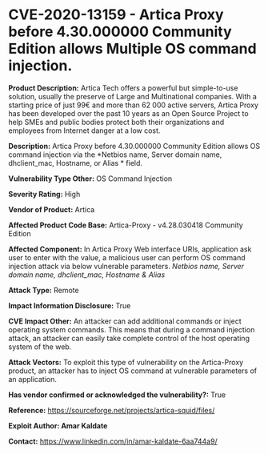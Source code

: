 # CVE-2020-13159 - Artica Proxy before 4.30.000000 Community Edition allows Multiple OS command injection.

**Product Description:** Artica Tech offers a powerful but simple-to-use solution, usually the preserve of Large and Multinational companies. With a starting price of just 99€ and more than 62 000 active servers, Artica Proxy has been developed over the past 10 years as an Open Source Project to help SMEs and public bodies protect both their organizations and employees from Internet danger at a low cost.

**Description:** Artica Proxy before 4.30.000000 Community Edition allows OS command injection via the *Netbios name, Server domain name, dhclient_mac, Hostname, or Alias * field. 

**Vulnerability Type Other:** OS Command Injection

**Severity Rating:** High

**Vendor of Product:** Artica

**Affected Product Code Base:** Artica-Proxy - v4.28.030418 Community Edition

**Affected Component:** In Artica Proxy Web interface URIs, application ask user to enter with the value, a malicious user can perform OS command injection attack via below vulnerable parameters. *Netbios name, Server domain name, dhclient_mac, Hostname & Alias*

**Attack Type:** Remote

**Impact Information Disclosure:** True

**CVE Impact Other:** An attacker can add additional commands or inject operating system commands. This means that during a command injection attack, an attacker can easily take complete control of the host operating system of the web.

**Attack Vectors:** To exploit this type of vulnerability on the Artica-Proxy product, an attacker has to inject OS command at vulnerable parameters of an application.

**Has vendor confirmed or acknowledged the vulnerability?:**  True

**Reference:** https://sourceforge.net/projects/artica-squid/files/

**Exploit Author: Amar Kaldate**

**Contact:** https://www.linkedin.com/in/amar-kaldate-6aa744a9/


